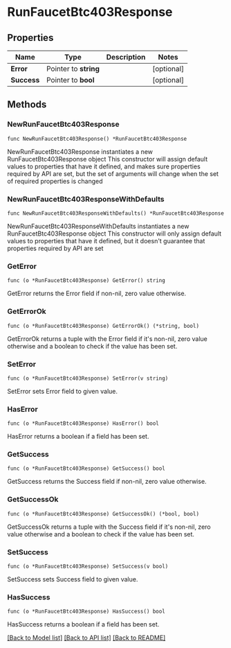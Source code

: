 # RunFaucetBtc403Response

## Properties

Name | Type | Description | Notes
------------ | ------------- | ------------- | -------------
**Error** | Pointer to **string** |  | [optional] 
**Success** | Pointer to **bool** |  | [optional] 

## Methods

### NewRunFaucetBtc403Response

`func NewRunFaucetBtc403Response() *RunFaucetBtc403Response`

NewRunFaucetBtc403Response instantiates a new RunFaucetBtc403Response object
This constructor will assign default values to properties that have it defined,
and makes sure properties required by API are set, but the set of arguments
will change when the set of required properties is changed

### NewRunFaucetBtc403ResponseWithDefaults

`func NewRunFaucetBtc403ResponseWithDefaults() *RunFaucetBtc403Response`

NewRunFaucetBtc403ResponseWithDefaults instantiates a new RunFaucetBtc403Response object
This constructor will only assign default values to properties that have it defined,
but it doesn't guarantee that properties required by API are set

### GetError

`func (o *RunFaucetBtc403Response) GetError() string`

GetError returns the Error field if non-nil, zero value otherwise.

### GetErrorOk

`func (o *RunFaucetBtc403Response) GetErrorOk() (*string, bool)`

GetErrorOk returns a tuple with the Error field if it's non-nil, zero value otherwise
and a boolean to check if the value has been set.

### SetError

`func (o *RunFaucetBtc403Response) SetError(v string)`

SetError sets Error field to given value.

### HasError

`func (o *RunFaucetBtc403Response) HasError() bool`

HasError returns a boolean if a field has been set.

### GetSuccess

`func (o *RunFaucetBtc403Response) GetSuccess() bool`

GetSuccess returns the Success field if non-nil, zero value otherwise.

### GetSuccessOk

`func (o *RunFaucetBtc403Response) GetSuccessOk() (*bool, bool)`

GetSuccessOk returns a tuple with the Success field if it's non-nil, zero value otherwise
and a boolean to check if the value has been set.

### SetSuccess

`func (o *RunFaucetBtc403Response) SetSuccess(v bool)`

SetSuccess sets Success field to given value.

### HasSuccess

`func (o *RunFaucetBtc403Response) HasSuccess() bool`

HasSuccess returns a boolean if a field has been set.


[[Back to Model list]](../README.md#documentation-for-models) [[Back to API list]](../README.md#documentation-for-api-endpoints) [[Back to README]](../README.md)


